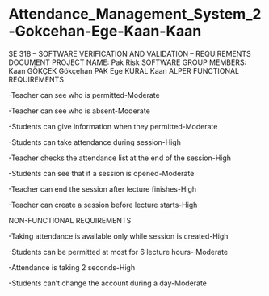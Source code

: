 # Attendance_Management_System_2-Gokcehan-Ege-Kaan-Kaan
SE 318 – SOFTWARE VERIFICATION AND VALIDATION – REQUIREMENTS DOCUMENT
PROJECT NAME: Pak Risk SOFTWARE
GROUP MEMBERS: Kaan GÖKÇEK Gökçehan PAK Ege KURAL Kaan ALPER
FUNCTIONAL REQUIREMENTS

-Teacher can see who is permitted-Moderate

-Teacher can see who is absent-Moderate

-Students can give information when they permitted-Moderate

-Students can take attendance during session-High

-Teacher checks the attendance list at the end of the session-High

-Students can see that if a session is opened-Moderate

-Teacher can end the session after lecture finishes-High

-Teacher can create a session before lecture starts-High


NON-FUNCTIONAL REQUIREMENTS

-Taking attendance is available only while session is created-High

-Students can be permitted at most for 6 lecture hours- Moderate

-Attendance is taking 2 seconds-High

-Students can’t change the account during a day-Moderate



